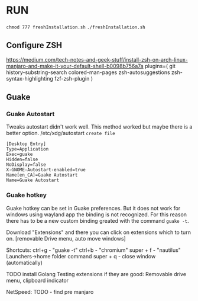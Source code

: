 # RUN
`chmod 777 freshInstallation.sh`
`./freshInstallation.sh`

## Configure ZSH
https://medium.com/tech-notes-and-geek-stuff/install-zsh-on-arch-linux-manjaro-and-make-it-your-default-shell-b0098b756a7a
plugins=(
git
history-substring-search
colored-man-pages
zsh-autosuggestions
zsh-syntax-highlighting
fzf-zsh-plugin
)


## Guake
### Guake Autostart
Tweaks autostart didn't work well. This method worked but maybe there is a better option.
/etc/xdg/autostart
```create file```
```
[Desktop Entry]
Type=Application
Exec=guake        
Hidden=false
NoDisplay=false
X-GNOME-Autostart-enabled=true
Name[en_CA]=Guake Autostart    
Name=Guake Autostart
```

### Guake hotkey
Guake hotkey can be set in Guake preferences. But it does not work for windows using wayland app the binding is not recognized. For this reason there has to be a new custom binding greated with the command `guake -t`.


Download "Extensions" and there you can click on extensions which to turn on.
[removable Drive menu, auto move windows]

Shortcuts: 
ctrl+g - "guake -t"
ctrl+b - "chromium"
super + f - "nautilus" Launchers->home folder  command 
super + q - close window (automatically)



TODO install Golang
Testing extensions if they are good:
Removable drive menu, clipboard indicator 

NetSpeed:
TODO - find pre manjaro
